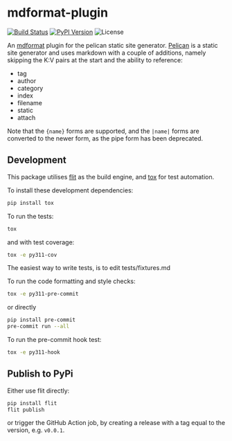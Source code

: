 # mdformat-plugin

[![Build Status](https://img.shields.io/github/actions/workflow/status/gaige/mdformat-pelican/tests.yml?branch=main)](https://github.com/gaige/mdformat-pelican/actions)
[![PyPI Version](https://img.shields.io/pypi/v/mdformat_pelican)](https://pypi.org/project/mdformat_pelican/)
![License](https://img.shields.io/pypi/l/mdformat_pelican?color=blue)

An [mdformat](https://github.com/executablebooks/mdformat) plugin for the pelican static site generator.
[Pelican](https://getpelican.com) is a static site generator and uses markdown with a couple of additions,
namely skipping the K:V pairs at the start and the ability to reference:

- tag
- author
- category
- index
- filename
- static
- attach

Note that the `{name}` forms are supported, and the `|name|` forms are converted to the newer form,
as the pipe form has been deprecated.


## Development

This package utilises [flit](https://flit.readthedocs.io) as the build engine, and [tox](https://tox.readthedocs.io) for test automation.

To install these development dependencies:

```bash
pip install tox
```

To run the tests:

```bash
tox
```

and with test coverage:

```bash
tox -e py311-cov
```

The easiest way to write tests, is to edit tests/fixtures.md

To run the code formatting and style checks:

```bash
tox -e py311-pre-commit
```

or directly

```bash
pip install pre-commit
pre-commit run --all
```

To run the pre-commit hook test:

```bash
tox -e py311-hook
```

## Publish to PyPi

Either use flit directly:

```bash
pip install flit
flit publish
```

or trigger the GitHub Action job, by creating a release with a tag equal to the version, e.g. `v0.0.1`.
